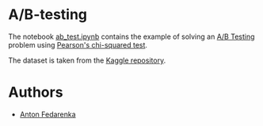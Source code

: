 # A/B-testing
The notebook [ab_test.ipynb](ab_test.ipynb) contains the example of solving an [A/B Testing](https://en.wikipedia.org/wiki/A/B_testing) problem using [Pearson's chi-squared test](https://en.wikipedia.org/wiki/Pearson%27s_chi-squared_test).

The dataset is taken from the [Kaggle repository](https://www.kaggle.com/datasets/zhangluyuan/ab-testing/code).

# Authors
- [Anton Fedarenka](https://github.com/anton-fedarenka)
